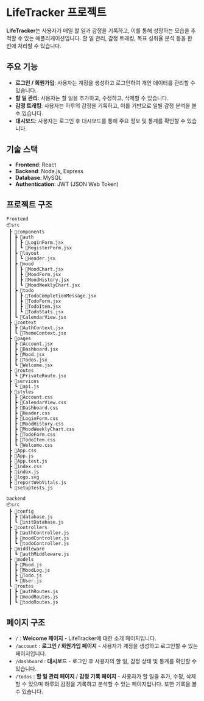 # LifeTracker 프로젝트

**LifeTracker**는 사용자가 매일 할 일과 감정을 기록하고, 이를 통해 성장하는 모습을 추적할 수 있는 애플리케이션입니다. 할 일 관리, 감정 트래킹, 목표 성취율 분석 등을 한 번에 처리할 수 있습니다.

## 주요 기능
- **로그인 / 회원가입**: 사용자는 계정을 생성하고 로그인하여 개인 데이터를 관리할 수 있습니다.
- **할 일 관리**: 사용자는 할 일을 추가하고, 수정하고, 삭제할 수 있습니다.
- **감정 트래킹**: 사용자는 하루의 감정을 기록하고, 이를 기반으로 일별 감정 분석을 볼 수 있습니다.
- **대시보드**: 사용자는 로그인 후 대시보드를 통해 주요 정보 및 통계를 확인할 수 있습니다.

## 기술 스택
- **Frontend**: React
- **Backend**: Node.js, Express
- **Database**: MySQL
- **Authentication**: JWT (JSON Web Token)


## 프로젝트 구조 
```
Frontend
📦src
 ┣ 📂components
 ┃ ┣ 📂auth
 ┃ ┃ ┣ 📜LoginForm.jsx
 ┃ ┃ ┗ 📜RegisterForm.jsx
 ┃ ┣ 📂layout
 ┃ ┃ ┗ 📜Header.jsx
 ┃ ┣ 📂mood
 ┃ ┃ ┣ 📜MoodChart.jsx
 ┃ ┃ ┣ 📜MoodForm.jsx
 ┃ ┃ ┣ 📜MoodHistory.jsx
 ┃ ┃ ┗ 📜MoodWeeklyChart.jsx
 ┃ ┣ 📂todo
 ┃ ┃ ┣ 📜TodoCompletionMessage.jsx
 ┃ ┃ ┣ 📜TodoForm.jsx
 ┃ ┃ ┣ 📜TodoItem.jsx
 ┃ ┃ ┗ 📜TodoStats.jsx
 ┃ ┗ 📜CalendarView.jsx
 ┣ 📂context
 ┃ ┣ 📜AuthContext.jsx
 ┃ ┗ 📜ThemeContext.jsx
 ┣ 📂pages
 ┃ ┣ 📜Account.jsx
 ┃ ┣ 📜Dashboard.jsx
 ┃ ┣ 📜Mood.jsx
 ┃ ┣ 📜Todos.jsx
 ┃ ┗ 📜Welcome.jsx
 ┣ 📂routes
 ┃ ┗ 📜PrivateRoute.jsx
 ┣ 📂services
 ┃ ┗ 📜api.js
 ┣ 📂styles
 ┃ ┣ 📜Account.css
 ┃ ┣ 📜CalendarView.css
 ┃ ┣ 📜Dashboard.css
 ┃ ┣ 📜Header.css
 ┃ ┣ 📜LoginForm.css
 ┃ ┣ 📜MoodHistory.css
 ┃ ┣ 📜MoodWeeklyChart.css
 ┃ ┣ 📜TodoForm.css
 ┃ ┣ 📜TodoItem.css
 ┃ ┗ 📜Welcome.css
 ┣ 📜App.css
 ┣ 📜App.js
 ┣ 📜App.test.js
 ┣ 📜index.css
 ┣ 📜index.js
 ┣ 📜logo.svg
 ┣ 📜reportWebVitals.js
 ┗ 📜setupTests.js
```

```
backend
📦src
 ┣ 📂config
 ┃ ┣ 📜database.js
 ┃ ┗ 📜initDatabase.js
 ┣ 📂controllers
 ┃ ┣ 📜authController.js
 ┃ ┣ 📜moodController.js
 ┃ ┗ 📜todoController.js
 ┣ 📂middleware
 ┃ ┗ 📜authMiddleware.js
 ┣ 📂models
 ┃ ┣ 📜Mood.js
 ┃ ┣ 📜MoodLog.js
 ┃ ┣ 📜Todo.js
 ┃ ┗ 📜User.js
 ┗ 📂routes
 ┃ ┣ 📜authRoutes.js
 ┃ ┣ 📜moodRoutes.js
 ┃ ┗ 📜todoRoutes.js
```

## 페이지 구조
- `/` : **Welcome 페이지** - LifeTracker에 대한 소개 페이지입니다.
- `/account` : **로그인 / 회원가입 페이지** - 사용자가 계정을 생성하고 로그인할 수 있는 페이지입니다.
- `/dashboard` : **대시보드** - 로그인 후 사용자의 할 일, 감정 상태 및 통계를 확인할 수 있습니다.
- `/todos` : **할 일 관리 페이지** /  **감정 기록 페이지**  - 사용자가 할 일을 추가, 수정, 삭제할 수 있으며 하루의 감정을 기록하고 분석할 수 있는 페이지입니다. 또한 기록을 볼 수 있습니다.
